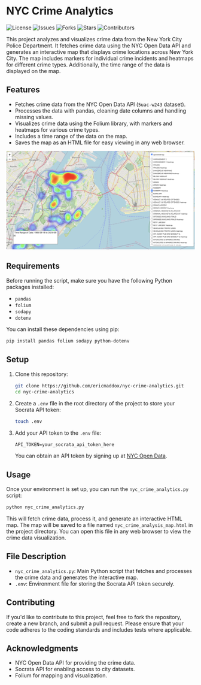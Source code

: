 # NYC Crime Analytics

![License](https://img.shields.io/github/license/ericmaddox/nyc-crime-analytics.svg)
![Issues](https://img.shields.io/github/issues/ericmaddox/nyc-crime-analytics.svg)
![Forks](https://img.shields.io/github/forks/ericmaddox/nyc-crime-analytics.svg)
![Stars](https://img.shields.io/github/stars/ericmaddox/nyc-crime-analytics.svg)
![Contributors](https://img.shields.io/github/contributors/ericmaddox/nyc-crime-analytics.svg)

This project analyzes and visualizes crime data from the New York City Police Department. It fetches crime data using the NYC Open Data API and generates an interactive map that displays crime locations across New York City. The map includes markers for individual crime incidents and heatmaps for different crime types. Additionally, the time range of the data is displayed on the map.

## Features
- Fetches crime data from the NYC Open Data API (`5uac-w243` dataset).
- Processes the data with pandas, cleaning date columns and handling missing values.
- Visualizes crime data using the Folium library, with markers and heatmaps for various crime types.
- Includes a time range of the data on the map.
- Saves the map as an HTML file for easy viewing in any web browser.

![Heatmap Demo](https://github.com/ericmaddox/nyc-crime-analytics/blob/main/media/Heatmap_demo.jpg)

## Requirements
Before running the script, make sure you have the following Python packages installed:

- `pandas`
- `folium`
- `sodapy`
- `dotenv`

You can install these dependencies using pip:

```bash
pip install pandas folium sodapy python-dotenv
```

## Setup

1. Clone this repository:

   ```bash
   git clone https://github.com/ericmaddox/nyc-crime-analytics.git
   cd nyc-crime-analytics
   ```

2. Create a `.env` file in the root directory of the project to store your Socrata API token:

   ```bash
   touch .env
   ```

3. Add your API token to the `.env` file:

   ```
   API_TOKEN=your_socrata_api_token_here
   ```

   You can obtain an API token by signing up at [NYC Open Data](https://opendata.cityofnewyork.us/).

## Usage

Once your environment is set up, you can run the `nyc_crime_analytics.py` script:

```bash
python nyc_crime_analytics.py
```

This will fetch crime data, process it, and generate an interactive HTML map. The map will be saved to a file named `nyc_crime_analysis_map.html` in the project directory. You can open this file in any web browser to view the crime data visualization.

## File Description

- `nyc_crime_analytics.py`: Main Python script that fetches and processes the crime data and generates the interactive map.
- `.env`: Environment file for storing the Socrata API token securely.

## Contributing

If you'd like to contribute to this project, feel free to fork the repository, create a new branch, and submit a pull request. Please ensure that your code adheres to the coding standards and includes tests where applicable.

## Acknowledgments

- NYC Open Data API for providing the crime data.
- Socrata API for enabling access to city datasets.
- Folium for mapping and visualization.

